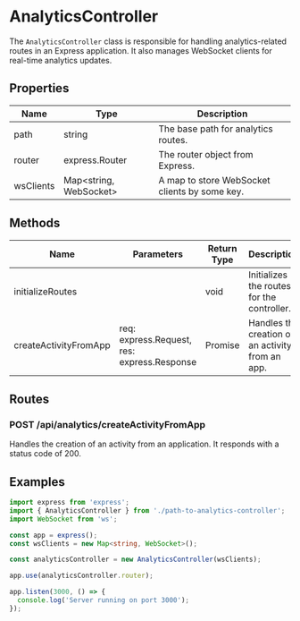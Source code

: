# AnalyticsController

The `AnalyticsController` class is responsible for handling analytics-related routes in an Express application. It also manages WebSocket clients for real-time analytics updates.

## Properties

| Name       | Type                          | Description                                      |
|------------|-------------------------------|--------------------------------------------------|
| path       | string                        | The base path for analytics routes.              |
| router     | express.Router                | The router object from Express.                  |
| wsClients  | Map<string, WebSocket>        | A map to store WebSocket clients by some key.    |

## Methods

| Name                | Parameters                        | Return Type | Description                                 |
|---------------------|-----------------------------------|-------------|---------------------------------------------|
| initializeRoutes    |                                   | void        | Initializes the routes for the controller.  |
| createActivityFromApp | req: express.Request, res: express.Response | Promise<void> | Handles the creation of an activity from an app. |

## Routes

### POST /api/analytics/createActivityFromApp

Handles the creation of an activity from an application. It responds with a status code of 200.

## Examples

```typescript
import express from 'express';
import { AnalyticsController } from './path-to-analytics-controller';
import WebSocket from 'ws';

const app = express();
const wsClients = new Map<string, WebSocket>();

const analyticsController = new AnalyticsController(wsClients);

app.use(analyticsController.router);

app.listen(3000, () => {
  console.log('Server running on port 3000');
});
```